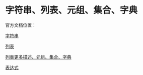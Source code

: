 # 字符串、列表、元组、集合、字典

官方文档位置：

[字符串](https://docs.python.org/zh-cn/3.8/tutorial/introduction.html#strings)

[列表](https://docs.python.org/zh-cn/3.8/tutorial/introduction.html#lists)

[列表更多描述、元组、集合、字典](https://docs.python.org/zh-cn/3.8/tutorial/datastructures.html#more-on-lists)

[表达式](https://docs.python.org/zh-cn/3.8/reference/expressions.html#parenthesized-forms)